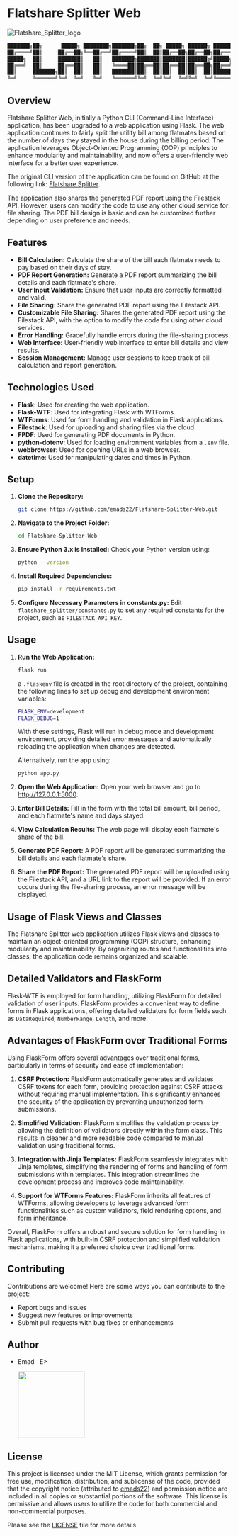 # Flatshare Splitter Web 

![Flatshare_Splitter_logo](./static/assets/images/Flatshare_Splitter_logo.png)

```bash
███████╗██╗      █████╗ ████████╗███████╗██╗  ██╗ █████╗ ██████╗ ███████╗    ███████╗██████╗ ██╗     ██╗████████╗████████╗███████╗██████╗ 
██╔════╝██║     ██╔══██╗╚══██╔══╝██╔════╝██║  ██║██╔══██╗██╔══██╗██╔════╝    ██╔════╝██╔══██╗██║     ██║╚══██╔══╝╚══██╔══╝██╔════╝██╔══██╗
█████╗  ██║     ███████║   ██║   ███████╗███████║███████║██████╔╝█████╗      ███████╗██████╔╝██║     ██║   ██║      ██║   █████╗  ██████╔╝
██╔══╝  ██║     ██╔══██║   ██║   ╚════██║██╔══██║██╔══██║██╔══██╗██╔══╝      ╚════██║██╔═══╝ ██║     ██║   ██║      ██║   ██╔══╝  ██╔══██╗
██║     ███████╗██║  ██║   ██║   ███████║██║  ██║██║  ██║██║  ██║███████╗    ███████║██║     ███████╗██║   ██║      ██║   ███████╗██║  ██║
╚═╝     ╚══════╝╚═╝  ╚═╝   ╚═╝   ╚══════╝╚═╝  ╚═╝╚═╝  ╚═╝╚═╝  ╚═╝╚══════╝    ╚══════╝╚═╝     ╚══════╝╚═╝   ╚═╝      ╚═╝   ╚══════╝╚═╝  ╚═╝
```

## Overview
Flatshare Splitter Web, initially a Python CLI (Command-Line Interface) application, has been upgraded to a web application using Flask. The web application continues to fairly split the utility bill among flatmates based on the number of days they stayed in the house during the billing period. The application leverages Object-Oriented Programming (OOP) principles to enhance modularity and maintainability, and now offers a user-friendly web interface for a better user experience.

The original CLI version of the application can be found on GitHub at the following link: [Flatshare Splitter](https://github.com/emads22/Flatshare-Splitter).

The application also shares the generated PDF report using the Filestack API. However, users can modify the code to use any other cloud service for file sharing. The PDF bill design is basic and can be customized further depending on user preference and needs.

## Features
- **Bill Calculation:** Calculate the share of the bill each flatmate needs to pay based on their days of stay.
- **PDF Report Generation:** Generate a PDF report summarizing the bill details and each flatmate's share.
- **User Input Validation:** Ensure that user inputs are correctly formatted and valid.
- **File Sharing:** Share the generated PDF report using the Filestack API.
- **Customizable File Sharing:** Shares the generated PDF report using the Filestack API, with the option to modify the code for using other cloud services.
- **Error Handling:** Gracefully handle errors during the file-sharing process.
- **Web Interface:** User-friendly web interface to enter bill details and view results.
- **Session Management:** Manage user sessions to keep track of bill calculation and report generation.

## Technologies Used
- **Flask**: Used for creating the web application.
- **Flask-WTF**: Used for integrating Flask with WTForms.
- **WTForms**: Used for form handling and validation in Flask applications.
- **Filestack**: Used for uploading and sharing files via the cloud.
- **FPDF**: Used for generating PDF documents in Python.
- **python-dotenv**: Used for loading environment variables from a `.env` file.
- **webbrowser**: Used for opening URLs in a web browser.
- **datetime**: Used for manipulating dates and times in Python.

## Setup
1. **Clone the Repository:**
   ```sh
   git clone https://github.com/emads22/Flatshare-Splitter-Web.git
   ```
2. **Navigate to the Project Folder:**
   ```sh
   cd Flatshare-Splitter-Web
   ```
3. **Ensure Python 3.x is Installed:** Check your Python version using:
   ```sh
   python --version
   ```
4. **Install Required Dependencies:**
   ```sh
   pip install -r requirements.txt
   ```
5. **Configure Necessary Parameters in constants.py:**
   Edit `flatshare_splitter/constants.py` to set any required constants for the project, such as `FILESTACK_API_KEY`.

## Usage
1. **Run the Web Application:**
   ```sh
   flask run
   ```
   a `.flaskenv` file is created in the root directory of the project, containing the following lines to set up debug and development environment variables:
   ```sh
   FLASK_ENV=development
   FLASK_DEBUG=1
   ```
   With these settings, Flask will run in debug mode and development environment, providing detailed error messages and automatically reloading the application when changes are detected.   

   Alternatively, run the app using:
   ```sh
   python app.py
   ```
2. **Open the Web Application:**
   Open your web browser and go to http://127.0.0.1:5000.
3. **Enter Bill Details:**
   Fill in the form with the total bill amount, bill period, and each flatmate's name and days stayed.
4. **View Calculation Results:**
   The web page will display each flatmate's share of the bill.
5. **Generate PDF Report:**
   A PDF report will be generated summarizing the bill details and each flatmate's share.
6. **Share the PDF Report:**
   The generated PDF report will be uploaded using the Filestack API, and a URL link to the report will be provided. If an error occurs during the file-sharing process, an error message will be displayed.

## Usage of Flask Views and Classes
The Flatshare Splitter web application utilizes Flask views and classes to maintain an object-oriented programming (OOP) structure, enhancing modularity and maintainability. By organizing routes and functionalities into classes, the application code remains organized and scalable.

## Detailed Validators and FlaskForm
Flask-WTF is employed for form handling, utilizing FlaskForm for detailed validation of user inputs. FlaskForm provides a convenient way to define forms in Flask applications, offering detailed validators for form fields such as `DataRequired`, `NumberRange`, `Length`, and more.

## Advantages of FlaskForm over Traditional Forms
Using FlaskForm offers several advantages over traditional forms, particularly in terms of security and ease of implementation:

1. **CSRF Protection:** FlaskForm automatically generates and validates CSRF tokens for each form, providing protection against CSRF attacks without requiring manual implementation. This significantly enhances the security of the application by preventing unauthorized form submissions.

2. **Simplified Validation:** FlaskForm simplifies the validation process by allowing the definition of validators directly within the form class. This results in cleaner and more readable code compared to manual validation using traditional forms.

3. **Integration with Jinja Templates:** FlaskForm seamlessly integrates with Jinja templates, simplifying the rendering of forms and handling of form submissions within templates. This integration streamlines the development process and improves code maintainability.

4. **Support for WTForms Features:** FlaskForm inherits all features of WTForms, allowing developers to leverage advanced form functionalities such as custom validators, field rendering options, and form inheritance.

Overall, FlaskForm offers a robust and secure solution for form handling in Flask applications, with built-in CSRF protection and simplified validation mechanisms, making it a preferred choice over traditional forms.

## Contributing
Contributions are welcome! Here are some ways you can contribute to the project:
- Report bugs and issues
- Suggest new features or improvements
- Submit pull requests with bug fixes or enhancements

## Author
- Emad &nbsp; E>
  
  [<img src="https://img.shields.io/badge/GitHub-Profile-blue?logo=github" width="150">](https://github.com/emads22)

## License
This project is licensed under the MIT License, which grants permission for free use, modification, distribution, and sublicense of the code, provided that the copyright notice (attributed to [emads22](https://github.com/emads22)) and permission notice are included in all copies or substantial portions of the software. This license is permissive and allows users to utilize the code for both commercial and non-commercial purposes.

Please see the [LICENSE](LICENSE) file for more details.
